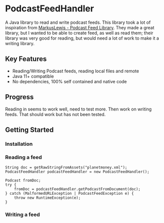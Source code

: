 # PodcastFeedHandler
A Java library to read and write podcast feeds. This library took a lot of inspiration from [MarkusLewis - Podcast Feed Library](https://github.com/MarkusLewis/Podcast-Feed-Library). They made a great library, but I wanted to be able to create feed, as well as read them; their library was very good for reading, but would need a lot of work to make it a writing library.

## Key Features
* Reading/Writing Podcast feeds, reading local files and remote
* Java 11+ compatible
* No dependencies, 100% self contained and native code

## Progress
Reading in seems to work well, need to test more. Then work on writing feeds. That should work but has not been tested.


## Getting Started
### Installation

### Reading a feed

```
String doc = getRawStringFromAssets("planetmoney.xml");
PodcastFeedHandler podcastFeedHandler = new PodcastFeedHandler();

Podcast fromDoc;
try {
    fromDoc = podcastFeedHandler.getPodcastFromDocument(doc);
} catch (MalformedURLException | PodcastFeedException e) {
    throw new RuntimeException(e);
}
```

### Writing a feed